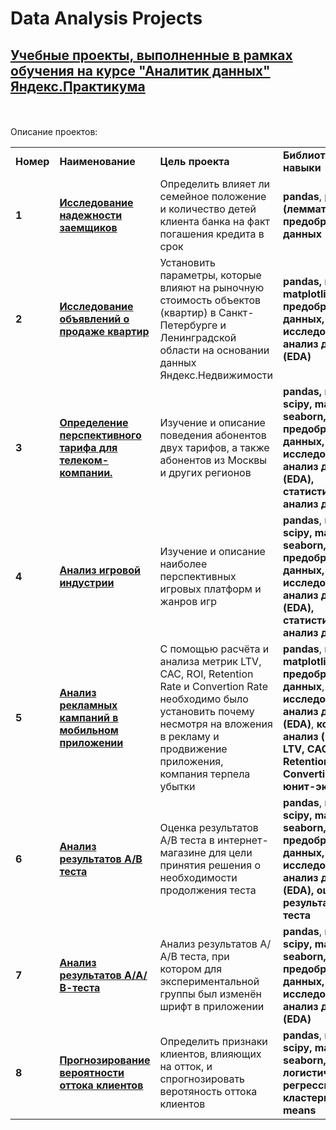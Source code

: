 # Data Analysis Projects
## <a href="https://praktikum.yandex.ru/data-analyst/" target="_blank"><b> Учебные проекты, выполненные в рамках обучения на курсе "Аналитик данных" Яндекс.Практикума </b></a>

<br/><br/>
Описание проектов:

<table>
<tr>
<td><b>Номер</b></td>
<td><b>Наименование</b></td>
<td><b>Цель проекта</b></td>
<td><b>Библиотеки и навыки</b></td>
<tr>
<td><b>1</b></td>
<td><a href="https://github.com/EgorKhandrik/Data-Analysis-Projects/blob/main/loan_1.ipynb" target="_blank"><b>Исследование надежности заемщиков</b></a></td>
<td>Определить влияет ли семейное положение и количество детей клиента банка на факт погашения кредита в срок</td>
<td><b>pandas</b>, <b>pymystem3 (лемматизация)</b>, <b>предобработка данных</b></td>
<tr>
<td> <b>2</b></td>
<td><a href="https://github.com/EgorKhandrik/Data-Analysis-Projects/blob/main/real_estate.ipynb" target="_blank"><b>Исследование объявлений о продаже квартир</b></a></td>
<td>Установить параметры, которые влияют на рыночную стоимость объектов (квартир) в Санкт-Петербурге и Ленинградской области на основании данных Яндекс.Недвижимости</td>
<td><b>pandas, <b>numpy</b>, <b>matplotlib</b>, <b>seaborn</b>, <b>предобработка данных</b>, <b>исследовательский анализ данных (EDA)</b></td>
<tr>
<td> <b>3</b></td>
<td><a href="https://github.com/EgorKhandrik/Data-Analysis-Projects/blob/main/telecom.ipynb" target="_blank"><b>Определение перспективного тарифа для телеком-компании.</b></a></td>
<td>Изучение и описание поведения абонентов двух тарифов, а также абонентов из Москвы и других регионов</td>
<td><b>pandas, <b>numpy</b>, <b>scipy</b<>, <b>matplotlib</b>, <b>seaborn</b>, <b>предобработка данных</b>, <b>исследовательский анализ данных (EDA)</b>, <b>статистический анализ данных</b></td>
<tr>
<td> <b>4</b></td>
<td><a href="https://github.com/EgorKhandrik/Data-Analysis-Projects/blob/main/gd.ipynb" target="_blank"><b>Анализ игровой индустрии</b></td>
<td>Изучение и описание наиболее перспективных игровых платформ и жанров игр</td>
<td><b>pandas</b>, <b>numpy</b>, <b>scipy</b<>, <b>matplotlib</b>, <b>seaborn</b>, <b>предобработка данных</b>, <b>исследовательский анализ данных (EDA)</b>, <b>статистический анализ данных</b></td>
<tr>
<td> <b>5</b></td>
<td><a href="https://github.com/EgorKhandrik/Data-Analysis-Projects/blob/main/metrics.ipynb" target="_blank"><b>Анализ рекламных кампаний в мобильном приложении</b></td>
<td>С помощью расчёта и анализа метрик LTV, CAC, ROI, Retention Rate и Convertion Rate необходимо было установить почему несмотря на вложения в рекламу и продвижение приложения, компания терпела убытки</td>
<td><b>pandas</b>, <b>numpy</b>, <b>matplotlib</b>, <b>seaborn</b>, <b>предобработка данных</b>, <b>исследовательский анализ данных (EDA)</b>, <b>когортный анализ (метрики LTV, CAC, ROI, Retention Rate, Convertion Rate)</b>, <b>юнит-экономика</b> </td>
<tr>
<td> <b>6</b></td>
<td><a href="https://github.com/EgorKhandrik/Data-Analysis-Projects/blob/main/a_b_test%20.ipynb" target="_blank"><b>Анализ результатов А/В теста</b></td>
<td>Оценка результатов A/B теста в интернет-магазине для цели принятия решения о необходимости продолжения теста</td>
<td><b>pandas</b>, <b>numpy</b>, <b>scipy</b<>, <b>matplotlib</b>, <b>seaborn</b>, <b>предобработка данных</b>, <b>исследовательский анализ данных (EDA)</b>, <b>оценка результатов А/В теста</b> </td>
<tr>
<td> <b>7</b></td>
<td><a href="https://github.com/EgorKhandrik/Data-Analysis-Projects/blob/main/aab_test.ipynb" target="_blank"><b>Анализ результатов А/A/В-теста</b></td>
<td>Анализ результатов А/А/В теста, при котором для экспериментальной группы был изменён шрифт в приложении</td>
<td><b>pandas</b>, <b>numpy</b>, <b>scipy</b<>, <b>matplotlib</b>, <b>seaborn</b>, <b>предобработка данных</b>, <b>исследовательский анализ данных (EDA)</b> </td>
<tr>
<td> <b>8</b></td>
<td><a href="https://github.com/EgorKhandrik/Data-Analysis-Projects/blob/main/churn.ipynb" target="_blank"><b>Прогнозирование вероятности оттока клиентов</b></td>
<td>Определить признаки клиентов, влияющих на отток, и спрогнозировать веротяность оттока клиентов</td>
<td><b>pandas</b>, <b>numpy</b>, <b>scipy</b<>, <b>matplotlib</b>, <b>seaborn</b>, <b>логистическая регрессия</b>, <b>кластеризация</b>, <b>k-means</b> </td>
</table>
<br/><br/>
